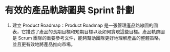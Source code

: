 # 有效的產品軌跡圖與 Sprint 計劃

1. 建立 Product Roadmap：Product Roadmap 是一張管理產品路線圖的圖表，它描述了產品的長期目標和短期目標以及如何實現這些目標。產品軌跡圖是 Scrum 團隊的重要參考文件，能夠幫助團隊更好地理解產品的整體策略，並且更有效地將產品推向市場。